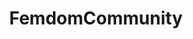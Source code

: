 ---
title: FemdomCommunity
crosslinks:
- BDSMcommunity
- Femdom
- femdom
- SexToys
- sunstone_comic
- sex
- chastity
- Drama
- RoleReversal
- BDSMpersonals
---